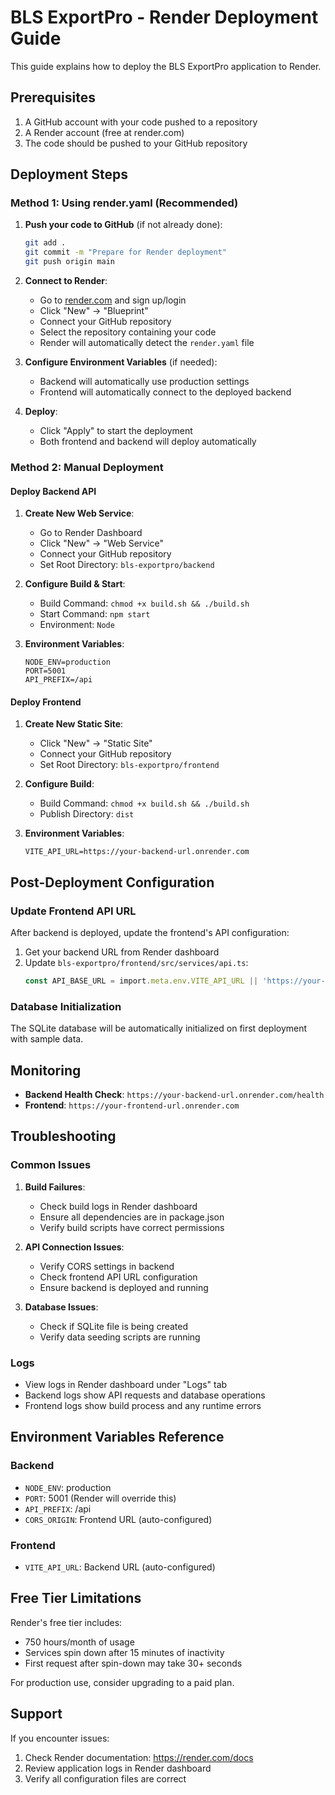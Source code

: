 # BLS ExportPro - Render Deployment Guide

This guide explains how to deploy the BLS ExportPro application to Render.

## Prerequisites

1. A GitHub account with your code pushed to a repository
2. A Render account (free at render.com)
3. The code should be pushed to your GitHub repository

## Deployment Steps

### Method 1: Using render.yaml (Recommended)

1. **Push your code to GitHub** (if not already done):
   ```bash
   git add .
   git commit -m "Prepare for Render deployment"
   git push origin main
   ```

2. **Connect to Render**:
   - Go to [render.com](https://render.com) and sign up/login
   - Click "New" → "Blueprint"
   - Connect your GitHub repository
   - Select the repository containing your code
   - Render will automatically detect the `render.yaml` file

3. **Configure Environment Variables** (if needed):
   - Backend will automatically use production settings
   - Frontend will automatically connect to the deployed backend

4. **Deploy**:
   - Click "Apply" to start the deployment
   - Both frontend and backend will deploy automatically

### Method 2: Manual Deployment

#### Deploy Backend API

1. **Create New Web Service**:
   - Go to Render Dashboard
   - Click "New" → "Web Service"
   - Connect your GitHub repository
   - Set Root Directory: `bls-exportpro/backend`

2. **Configure Build & Start**:
   - Build Command: `chmod +x build.sh && ./build.sh`
   - Start Command: `npm start`
   - Environment: `Node`

3. **Environment Variables**:
   ```
   NODE_ENV=production
   PORT=5001
   API_PREFIX=/api
   ```

#### Deploy Frontend

1. **Create New Static Site**:
   - Click "New" → "Static Site"
   - Connect your GitHub repository
   - Set Root Directory: `bls-exportpro/frontend`

2. **Configure Build**:
   - Build Command: `chmod +x build.sh && ./build.sh`
   - Publish Directory: `dist`

3. **Environment Variables**:
   ```
   VITE_API_URL=https://your-backend-url.onrender.com
   ```

## Post-Deployment Configuration

### Update Frontend API URL

After backend is deployed, update the frontend's API configuration:

1. Get your backend URL from Render dashboard
2. Update `bls-exportpro/frontend/src/services/api.ts`:
   ```typescript
   const API_BASE_URL = import.meta.env.VITE_API_URL || 'https://your-backend-url.onrender.com/api';
   ```

### Database Initialization

The SQLite database will be automatically initialized on first deployment with sample data.

## Monitoring

- **Backend Health Check**: `https://your-backend-url.onrender.com/health`
- **Frontend**: `https://your-frontend-url.onrender.com`

## Troubleshooting

### Common Issues

1. **Build Failures**:
   - Check build logs in Render dashboard
   - Ensure all dependencies are in package.json
   - Verify build scripts have correct permissions

2. **API Connection Issues**:
   - Verify CORS settings in backend
   - Check frontend API URL configuration
   - Ensure backend is deployed and running

3. **Database Issues**:
   - Check if SQLite file is being created
   - Verify data seeding scripts are running

### Logs

- View logs in Render dashboard under "Logs" tab
- Backend logs show API requests and database operations
- Frontend logs show build process and any runtime errors

## Environment Variables Reference

### Backend
- `NODE_ENV`: production
- `PORT`: 5001 (Render will override this)
- `API_PREFIX`: /api
- `CORS_ORIGIN`: Frontend URL (auto-configured)

### Frontend
- `VITE_API_URL`: Backend URL (auto-configured)

## Free Tier Limitations

Render's free tier includes:
- 750 hours/month of usage
- Services spin down after 15 minutes of inactivity
- First request after spin-down may take 30+ seconds

For production use, consider upgrading to a paid plan.

## Support

If you encounter issues:
1. Check Render documentation: https://render.com/docs
2. Review application logs in Render dashboard
3. Verify all configuration files are correct
